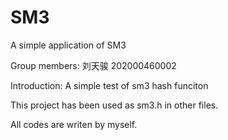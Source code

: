 # SM3
A simple application of SM3

Group members: 刘天骏 202000460002

Introduction: A simple test of sm3 hash funciton

This project has been used as sm3.h in other files.

All codes are writen by myself.
